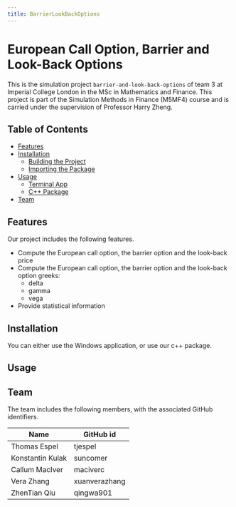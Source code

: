 ```yaml
---
title: BarrierLookBackOptions
---
```


# European Call Option, Barrier and Look-Back Options
This is the simulation project `barrier-and-look-back-options` of team 3 at Imperial College London in the MSc in Mathematics and Finance. This project is part of the Simulation Methods in Finance (M5MF4) course and is carried under the supervision of Professor Harry Zheng.

## Table of Contents
- [Features](#features)
- [Installation](#installation)
  - [Building the Project](#building-the-project)
  - [Importing the Package](#importing-the-package)
- [Usage](#usage)
  - [Terminal App](#terminal-app)
  - [C++ Package](#c++-package)
- [Team](#team)

## Features

Our project includes the following features.
- Compute the European call option, the barrier option and the look-back price
- Compute the European call option, the barrier option and the look-back option greeks:
  - delta
  - gamma
  - vega
- Provide statistical information

## Installation

You can either use the Windows application, or use our c++ package.

## Usage


## Team

The team includes the following members, with the associated GitHub identifiers.

| Name | GitHub id |
| --- | --- |
|Thomas Espel|tjespel|
|Konstantin Kulak|suncomer|
|Callum MacIver|maciverc|
|Vera Zhang|xuanverazhang|
|ZhenTian Qiu|qingwa901|
